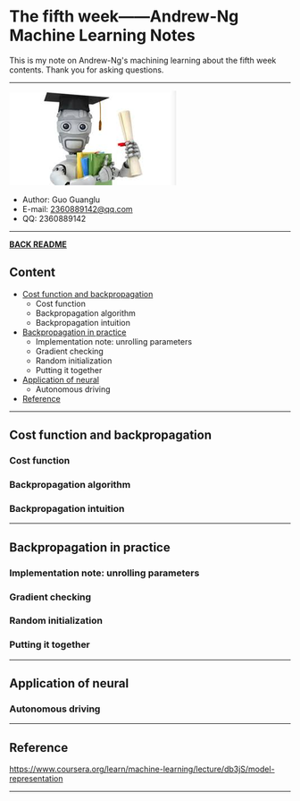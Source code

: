 # The fifth week——Andrew-Ng Machine Learning Notes  
This is my note on Andrew-Ng's machining learning about the fifth week contents. Thank you for asking questions.

***
[![](/picture/the_first_week/fig_ML.jpg)][Andrew-Ng-coursera]  
- Author: Guo Guanglu  
- E-mail: 2360889142@qq.com
- QQ: 2360889142  

*** 
[**BACK README**](README.md)  

## Content  
* [Cost function and backpropagation](#cost-function-and-backpropagation)  
	* Cost function    
	* Backpropagation algorithm    
	* Backpropagation intuition      
* [Backpropagation in practice](#backpropagation-in-practice)  
	* Implementation note: unrolling parameters      
	* Gradient checking    
  * Random initialization  
  * Putting it together  
* [Application of neural](#application-of-neural)  
  * Autonomous driving    
* [Reference](#reference)  

***  
Cost function and backpropagation  
-----  
### Cost function  

### Backpropagation algorithm  

### Backpropagation intuition  

***  
Backpropagation in practice  
----  
### Implementation note: unrolling parameters  

### Gradient checking  

### Random initialization  

### Putting it together  

***  
Application of neural  
-----  
### Autonomous driving  

***  
Reference  
----  
https://www.coursera.org/learn/machine-learning/lecture/db3jS/model-representation  

---------------------------------------------------------
[Andrew-Ng-coursera]:https://www.coursera.org/learn/machine-learning/lecture/db3jS/model-representation "Andrew Ng coursera"
